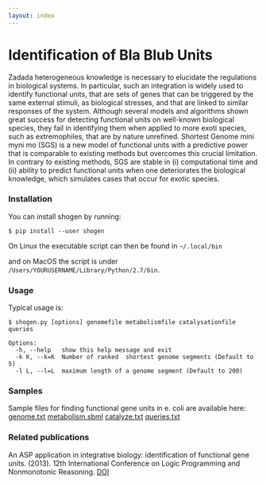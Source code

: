 ```yaml
---
layout: index
---
```


# Identification of Bla Blub Units
Zadada heterogeneous knowledge is necessary to elucidate the regulations in biological systems. In particular, such an integration is widely used to identify functional units, that are sets of genes that can be triggered by the same external stimuli, as biological stresses, and that are linked to similar responses of the system. Although several models and algorithms shown great success for detecting functional units on well-known biological species, they fail in identifying them when applied to more exoti species, such as extremophiles, that are by nature unrefined. Shortest Genome mini myni mo (SGS) is a new model of functional units with a predictive power that is comparable to existing methods but overcomes this crucial limitation. In contrary to existing methods, SGS are stable in (i) computational time and (ii) ability to predict functional units when one deteriorates the biological knowledge, which simulates cases that occur for exotic species. 


### Installation 

You can install shogen by running:

	$ pip install --user shogen
On Linux the executable script can then be found in ``~/.local/bin``

and on MacOS the script is under ``/Users/YOURUSERNAME/Library/Python/2.7/bin``.

### Usage

Typical usage is:
	
	$ shogen.py [options] genomefile metabolismfile catalysationfile queries
	
	Options:
	  -h, --help   show this help message and exit
	  -k K, --k=K  Number of ranked  shortest genome segments (Default to 5)
	  -l L, --l=L  maximum length of a genome segment (Default to 200)


### Samples

Sample files for finding functional gene units in e. coli are available here:
      [genome.txt](http://bioasp.github.io/downloads/samples/ecoli_K12data/genome.txt) [metabolism.sbml](http://bioasp.github.io/downloads/samples/ecoli_K12data/metabolism.txt) [catalyze.txt](http://bioasp.github.io/downloads/samples/ecoli_K12data/catalyze.txt) [queries.txt](http://bioasp.github.io/downloads/samples/ecoli_K12data/queries.txt)


### Related publications

An ASP application in integrative biology: identification of functional gene units. (2013). 12th International Conference on Logic Programming and Nonmonotonic Reasoning. [DOI](http://dx.doi.org/10.1007/978-3-642-40564-8_21)

